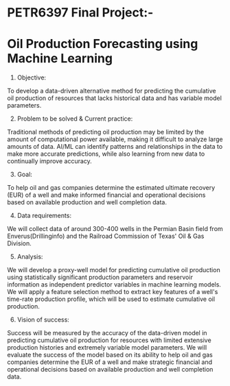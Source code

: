 # PETR6397 Final Project:- 
# Oil Production Forecasting using Machine Learning

1. Objective:

To develop a data-driven alternative method for predicting the cumulative oil production of resources that lacks historical data and has variable model parameters.

2. Problem to be solved & Current practice:

Traditional methods of predicting oil production may be limited by the amount of computational power available, making it difficult to analyze large amounts of data. AI/ML can identify patterns and relationships in the data to make more accurate predictions, while also learning from new data to continually improve accuracy.

3. Goal:

To help oil and gas companies determine the estimated ultimate recovery (EUR) of a well and make informed financial and operational decisions based on available production and well completion data.

4. Data requirements:

We will collect data of around 300-400 wells in the Permian Basin field from Enverus(Drillinginfo) and the Railroad Commission of Texas' Oil & Gas Division.

5. Analysis:

We will develop a proxy-well model for predicting cumulative oil production using statistically significant production parameters and reservoir information as independent predictor variables in machine learning models. We will apply a feature selection method to extract key features of a well's time-rate production profile, which will be used to estimate cumulative oil production.

6. Vision of success:

Success will be measured by the accuracy of the data-driven model in predicting cumulative oil production for resources with limited extensive production histories and extremely variable model parameters. We will evaluate the success of the model based on its ability to help oil and gas companies determine the EUR of a well and make strategic financial and operational decisions based on available production and well completion data.

